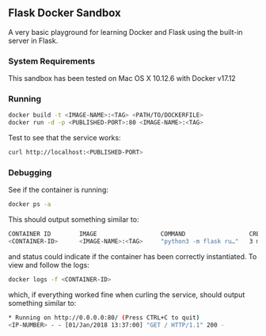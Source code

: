 ## Flask Docker Sandbox

A very basic playground for learning Docker and Flask using the built-in server in Flask.

### System Requirements

This sandbox has been tested on Mac OS X 10.12.6 with Docker v17.12

### Running
```bash
docker build -t <IMAGE-NAME>:<TAG> <PATH/TO/DOCKERFILE>
docker run -d -p <PUBLISHED-PORT>:80 <IMAGE-NAME>:<TAG>
```
Test to see that the service works:
```bash
curl http://localhost:<PUBLISHED-PORT>
```

### Debugging
See if the container is running:
```bash
docker ps -a
```
This should output something similar to:
```bash
CONTAINER ID        IMAGE                  COMMAND                  CREATED             STATUS              PORTS                              NAMES
<CONTAINER-ID>      <IMAGE-NAME>:<TAG>     "python3 -m flask ru…"   3 minutes ago       Up 3 minutes        0.0.0.0:<PUBLISHED-PORT>->80/tcp   trusting_easley
```
and status could indicate if the container has been correctly instantiated. To view and follow the logs:
```bash
docker logs -f <CONTAINER-ID>
```
which, if everything worked fine when curling the service, should output something similar to:
```bash
* Running on http://0.0.0.0:80/ (Press CTRL+C to quit)
<IP-NUMBER> - - [01/Jan/2018 13:37:00] "GET / HTTP/1.1" 200 -
```
